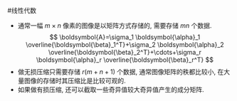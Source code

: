 #线性代数 

- 通常一幅 $m \times n$ 像素的图像是以矩阵方式存储的, 需要存储 $m n$ 个数据.
$$
\boldsymbol{A}=\sigma_1 \boldsymbol{\alpha}_1 \overline{\boldsymbol{\beta}_1^T}+\sigma_2 \boldsymbol{\alpha}_2 \overline{\boldsymbol{\beta}_2^T}+\cdots+\sigma_r \boldsymbol{\alpha}_r \overline{\boldsymbol{\beta}_r^T}
$$
- 做无损压缩只需要存储 $r(m+n+1)$ 个数据, 通常图像矩阵的秩都比较小, 在大量图像的存储时其压缩比是比较可观的.
- 如果做有损压缩, 还可以截取一些奇异值较大奇异值产生的成分矩阵.
